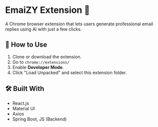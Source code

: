 # EmaiZY Extension 🚀

A Chrome browser extension that lets users generate professional email replies using AI with just a few clicks.

## 🔧 How to Use

1. Clone or download the extension.
2. Go to `chrome://extensions/`
3. Enable **Developer Mode**.
4. Click "Load Unpacked" and select this extension folder.

## 🛠 Built With

- React.js
- Material UI
- Axios
- Spring Boot, JS (Backend)
